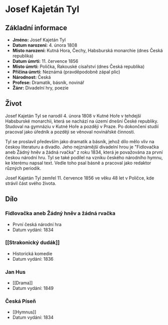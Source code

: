 # Josef Kajetán Tyl

## Základní informace

- **Jméno:** Josef Kajetán Tyl
- **Datum narození:** 4. února 1808
- **Místo narození:** Kutná Hora, Čechy, Habsburská monarchie (dnes Česká republika)
- **Datum úmrtí:** 11. července 1856
- **Místo úmrtí:** Polička, Rakouské císařství (dnes Česká republika)
- **Příčina úmrtí:** Neznámá (pravděpodobně zápal plic)
- **Národnost:** Česká
- **Profese:** Dramatik, básník, novinář
- **Žánr:** Divadelní hry, poezie

## Život

Josef Kajetán Tyl se narodil 4. února 1808 v Kutné Hoře v tehdejší Habsburské monarchii, která se nachází na území dnešní České republiky. Studoval na gymnáziu v Kutné Hoře a později v Praze. Po dokončení studií pracoval jako úředník a později se věnoval novinářské činnosti.

Tyl se proslavil především jako dramatik a básník, jehož dílo mělo vliv na českou literaturu a divadlo. Jeho nejznámější divadelní hrou je "Fidlovačka aneb Žádný hněv a žádná rvačka" z roku 1834, která je považována za první českou národní hru. Tyl se také podílel na vzniku českého národního hymnu, ke kterému napsal text. Vedle toho psal básně a pracoval jako redaktor různých periodik.

Josef Kajetán Tyl zemřel 11. července 1856 ve věku 48 let v Poličce, kde strávil část svého života.

## Dílo

### Fidlovačka aneb Žádný hněv a žádná rvačka

- První česká národní hra
- Datum vydání: 1834

### [[Strakonický dudák]]

- Historická komedie
- Datum vydání: 1836

### Jan Hus

- [[Drama]]
- Datum vydání: 1849

### Česká Píseň

- [[Hymnus]]
- Datum vydání: 1834